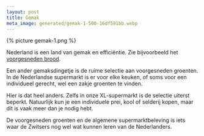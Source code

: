 ```yaml
---
layout: post
title: Gemak
meta_image: generated/gemak-1-500-16df591bb.webp
---
```


{% picture gemak-1.png %}

Nederland is een land van gemak en efficiëntie. Zie bijvoorbeeld het [voorgesneden brood](https://roaldin.ch/brood).

Een ander gemaksdingetje is de ruime selectie aan voorgesneden groenten. In de Nederlandse supermarkt is er voor elke keuken, of soms voor een individueel gerecht, wel een zakje groenten te vinden.

Hier is dat heel anders. Zelfs in onze XL-supermarkt is de selectie uiterst beperkt.
Natuurlijk kun je een individuele prei, kool of selderij kopen, maar dit is vaak meer dan je nodig hebt.

De voorgesneden groenten en de algemene supermarktbeleving is iets waar de Zwitsers nog wel wat kunnen leren van de Nederlanders.
